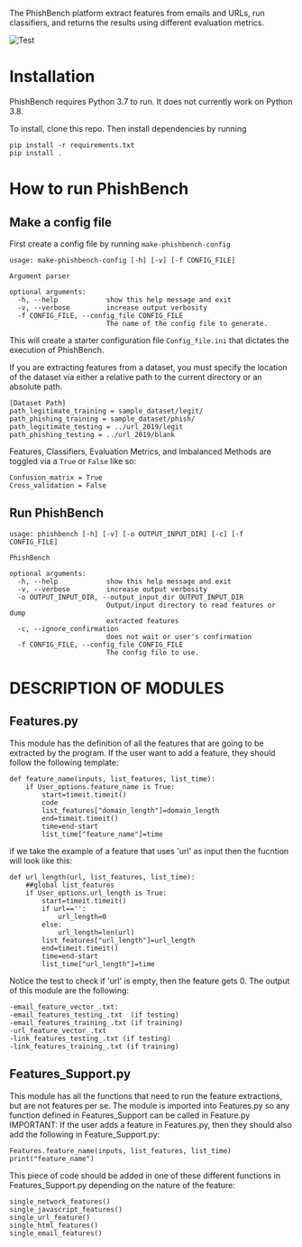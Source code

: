The PhishBench platform extract features from emails and URLs, run classifiers, and returns the results using different evaluation metrics.

![Test](https://github.com/ReDASers/Phishing-Detection/workflows/Test/badge.svg)

# Installation

PhishBench requires Python 3.7 to run. It does not currently work on Python 3.8. 

To install, clone this repo. Then install dependencies by running 

    pip install -r requirements.txt
    pip install .

# How to run PhishBench


## Make a config file
First create a config file by running `make-phishbench-config`

```
usage: make-phishbench-config [-h] [-v] [-f CONFIG_FILE]

Argument parser

optional arguments:
  -h, --help            show this help message and exit
  -v, --verbose         increase output verbosity
  -f CONFIG_FILE, --config_file CONFIG_FILE
                        The name of the config file to generate.
```


This will create a starter configuration file `Config_file.ini` that dictates the execution of PhishBench.

If you are extracting features from a dataset, you must specify the location of the dataset via either a relative path to the current directory or an absolute path. 

```
[Dataset Path]
path_legitimate_training = sample_dataset/legit/
path_phishing_training = sample_dataset/phish/
path_legitimate_testing = ../url_2019/legit
path_phishing_testing = ../url_2019/blank
```

Features, Classifiers, Evaluation Metrics, and Imbalanced Methods are toggled via a `True` or `False` like so:

```
Confusion_matrix = True
Cross_validation = False
```

## Run PhishBench
```
usage: phishbench [-h] [-v] [-o OUTPUT_INPUT_DIR] [-c] [-f CONFIG_FILE]

PhishBench

optional arguments:
  -h, --help            show this help message and exit
  -v, --verbose         increase output verbosity
  -o OUTPUT_INPUT_DIR, --output_input_dir OUTPUT_INPUT_DIR
                        Output/input directory to read features or dump
                        extracted features
  -c, --ignore_confirmation
                        does not wait or user's confirmation
  -f CONFIG_FILE, --config_file CONFIG_FILE
                        The config file to use.
```



# DESCRIPTION OF MODULES
## Features.py
This module has the definition of all the features that are going to be extracted by the program.
If the user want to add a feature, they should follow the following template: 
```
def feature_name(inputs, list_features, list_time):
    if User_options.feature_name is True:
        start=timeit.timeit()
        code
        list_features["domain_length"]=domain_length
        end=timeit.timeit()
        time=end-start
        list_time["feature_name"]=time
```

if we take the example of a feature that uses 'url' as input then the fucntion will look like this:
```
def url_length(url, list_features, list_time):
    ##global list_features
    if User_options.url_length is True:
        start=timeit.timeit()
        if url=='':
            url_length=0
        else:
            url_length=len(url)
        list_features["url_length"]=url_length
        end=timeit.timeit()
        time=end-start
        list_time["url_length"]=time
```
Notice the test to check if 'url' is empty, then the feature gets 0.
The output of this module are the following:
```
-email_feature_vector_.txt:
-email_features_testing_.txt  (if testing)
-email_features_training_.txt (if training)
-url_feature_vector_.txt
-link_features_testing_.txt (if testing)
-link_features_training_.txt (if training)
```


## Features_Support.py
This module has all the functions that need to run the feature extractions, but are not features per se.
The module is imported into Features.py so any function defined in Features_Support can be called in Feature.py
IMPORTANT: If the user adds a feature in Features.py, then they should also add the following in Feature_Support.py:
```
Features.feature_name(inputs, list_features, list_time)
print("feature_name")
```
This piece of code should be added in one of these different functions in Features_Support.py depending on the nature of the feature: 
```
single_network_features()
single_javascript_features()
single_url_feature()
single_html_features()
single_email_features()
```
